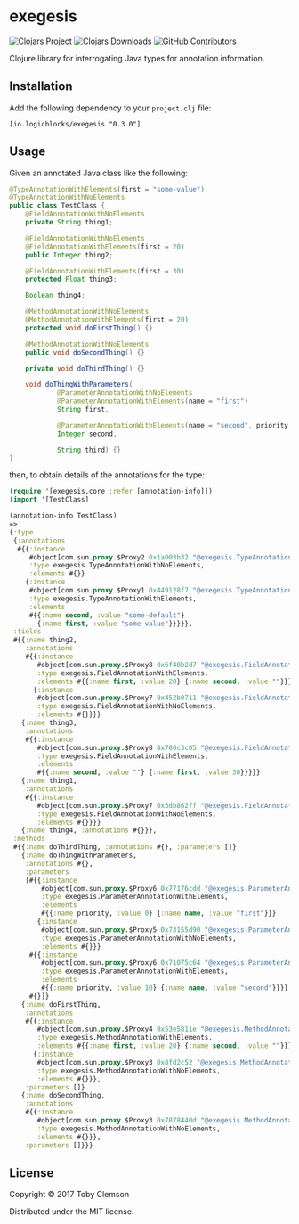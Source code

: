 # exegesis

[![Clojars Project](https://img.shields.io/clojars/v/io.logicblocks/exegesis.svg)](https://clojars.org/io.logicblocks/exegesis)
[![Clojars Downloads](https://img.shields.io/clojars/dt/io.logicblocks/exegesis.svg)](https://clojars.org/io.logicblocks/exegesis)
[![GitHub Contributors](https://img.shields.io/github/contributors-anon/logicblocks/exegesis.svg)](https://github.com/logicblocks/exegesis/graphs/contributors)

Clojure library for interrogating Java types for annotation information.

## Installation

Add the following dependency to your `project.clj` file:

    [io.logicblocks/exegesis "0.3.0"]

## Usage

Given an annotated Java class like the following:

```java
@TypeAnnotationWithElements(first = "some-value")
@TypeAnnotationWithNoElements
public class TestClass {
    @FieldAnnotationWithNoElements
    private String thing1;

    @FieldAnnotationWithNoElements
    @FieldAnnotationWithElements(first = 20)
    public Integer thing2;

    @FieldAnnotationWithElements(first = 30)
    protected Float thing3;

    Boolean thing4;

    @MethodAnnotationWithNoElements
    @MethodAnnotationWithElements(first = 20)
    protected void doFirstThing() {}

    @MethodAnnotationWithNoElements
    public void doSecondThing() {}

    private void doThirdThing() {}

    void doThingWithParameters(
            @ParameterAnnotationWithNoElements
            @ParameterAnnotationWithElements(name = "first")
            String first,

            @ParameterAnnotationWithElements(name = "second", priority = 10)
            Integer second,

            String third) {}
}
```

then, to obtain details of the annotations for the type:

```clojure
(require '[exegesis.core :refer [annotation-info]])
(import '[TestClass]

(annotation-info TestClass)
=>
{:type
 {:annotations
  #{{:instance
     #object[com.sun.proxy.$Proxy2 0x1a003b32 "@exegesis.TypeAnnotationWithNoElements()"],
     :type exegesis.TypeAnnotationWithNoElements,
     :elements #{}}
    {:instance
     #object[com.sun.proxy.$Proxy1 0x449128f7 "@exegesis.TypeAnnotationWithElements(first=some-value, second=some-default)"],
     :type exegesis.TypeAnnotationWithElements,
     :elements
     #{{:name second, :value "some-default"}
       {:name first, :value "some-value"}}}}},
 :fields
 #{{:name thing2,
    :annotations
    #{{:instance
       #object[com.sun.proxy.$Proxy8 0x6f40b2d7 "@exegesis.FieldAnnotationWithElements(first=20, second=)"],
       :type exegesis.FieldAnnotationWithElements,
       :elements #{{:name first, :value 20} {:name second, :value ""}}}
      {:instance
       #object[com.sun.proxy.$Proxy7 0x452b0711 "@exegesis.FieldAnnotationWithNoElements()"],
       :type exegesis.FieldAnnotationWithNoElements,
       :elements #{}}}}
   {:name thing3,
    :annotations
    #{{:instance
       #object[com.sun.proxy.$Proxy8 0x700c3c05 "@exegesis.FieldAnnotationWithElements(first=30, second=)"],
       :type exegesis.FieldAnnotationWithElements,
       :elements
       #{{:name second, :value ""} {:name first, :value 30}}}}}
   {:name thing1,
    :annotations
    #{{:instance
       #object[com.sun.proxy.$Proxy7 0x3db862ff "@exegesis.FieldAnnotationWithNoElements()"],
       :type exegesis.FieldAnnotationWithNoElements,
       :elements #{}}}}
   {:name thing4, :annotations #{}}},
 :methods
 #{{:name doThirdThing, :annotations #{}, :parameters []}
   {:name doThingWithParameters,
    :annotations #{},
    :parameters
    [#{{:instance
        #object[com.sun.proxy.$Proxy6 0x77176cdd "@exegesis.ParameterAnnotationWithElements(priority=0, name=first)"],
        :type exegesis.ParameterAnnotationWithElements,
        :elements
        #{{:name priority, :value 0} {:name name, :value "first"}}}
       {:instance
        #object[com.sun.proxy.$Proxy5 0x73155d90 "@exegesis.ParameterAnnotationWithNoElements()"],
        :type exegesis.ParameterAnnotationWithNoElements,
        :elements #{}}}
     #{{:instance
        #object[com.sun.proxy.$Proxy6 0x71075c64 "@exegesis.ParameterAnnotationWithElements(priority=10, name=second)"],
        :type exegesis.ParameterAnnotationWithElements,
        :elements
        #{{:name priority, :value 10} {:name name, :value "second"}}}}
     #{}]}
   {:name doFirstThing,
    :annotations
    #{{:instance
       #object[com.sun.proxy.$Proxy4 0x53e5811e "@exegesis.MethodAnnotationWithElements(first=20, second=)"],
       :type exegesis.MethodAnnotationWithElements,
       :elements #{{:name first, :value 20} {:name second, :value ""}}}
      {:instance
       #object[com.sun.proxy.$Proxy3 0x8fd2c52 "@exegesis.MethodAnnotationWithNoElements()"],
       :type exegesis.MethodAnnotationWithNoElements,
       :elements #{}}},
    :parameters []}
   {:name doSecondThing,
    :annotations
    #{{:instance
       #object[com.sun.proxy.$Proxy3 0x7878440d "@exegesis.MethodAnnotationWithNoElements()"],
       :type exegesis.MethodAnnotationWithNoElements,
       :elements #{}}},
    :parameters []}}}
```

## License

Copyright © 2017 Toby Clemson

Distributed under the MIT license.
